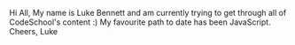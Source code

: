 Hi All,
My name is Luke Bennett and am currently trying to get through all of CodeSchool's content :)
My favourite path to date has been JavaScript.
Cheers,
Luke